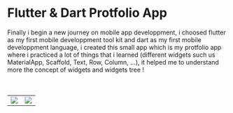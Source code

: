 # Flutter & Dart Protfolio App
Finally i begin a new journey on mobile app developpment, i choosed flutter as my first mobile developpment tool kit and dart as my first mobile developpment
language, i created this small app which is my protfolio app where i practiced a lot of things that i learned (different widgets such us MaterialApp, Scaffold,
Text, Row, Column, ...),
it helped me to understand more the concept of widgets and widgets tree !
<br /><br /><br />
<table>
  <tr>
    <td><img src="https://i.ibb.co/ThP4jXt/img1.jpg"></td>
    <td><img src="https://i.ibb.co/YXP9DsY/img2.jpg"></td>
  </tr>
</table>

